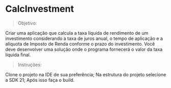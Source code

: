 # CalcInvestment

> Objetivo:

Criar uma aplicação que calcula a taxa líquida de rendimento de um investimento considerando a taxa de juros anual, o tempo de aplicação e a alíquota de Imposto de Renda conforme o prazo do investimento. Você deve desenvolver uma solução onde o programa fornecerá o valor da taxa líquida final. 

> Instruções:

Clone o projeto na IDE de sua preferência;
Na estrutura do projeto selecione a SDK 21;
Após isso faça o build.
